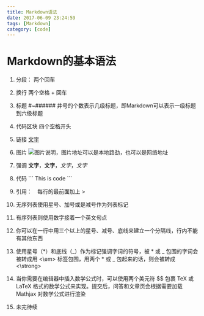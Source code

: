 ```yaml
---
title: Markdown语法
date: 2017-06-09 23:24:59
tags: [Markdown]
category: [code]
---
```

# Markdown的基本语法

1. 分段： 两个回车

2. 换行 两个空格 + 回车

3. 标题 #~###### 井号的个数表示几级标题，即Markdown可以表示一级标题到六级标题

4. 代码区块 四个空格开头

5. 链接 [文字](链接地址)

6. 图片 ![图片说明](图片地址)，图片地址可以是本地路劲，也可以是网络地址

7. 强调 **文字**，__文字__，_文字_，*文字*

8. 代码 \``` This is code \```

9. 引用：　每行的最前面加上 >

10. 无序列表使用星号、加号或是减号作为列表标记

11. 有序列表则使用数字接着一个英文句点

12. 你可以在一行中用三个以上的星号、减号、底线来建立一个分隔线，行内不能有其他东西

13. 使用星号（\*）和底线（\_）作为标记强调字词的符号，被 \* 或 \_ 包围的字词会被转成用 <\em> 标签包围，用两个 * 或 _ 包起来的话，则会被转成 \<\strong>

14. 当你需要在编辑器中插入数学公式时，可以使用两个美元符 $$ 包裹 TeX 或 LaTeX 格式的数学公式来实现。提交后，问答和文章页会根据需要加载 Mathjax 对数学公式进行渲染

15. 未完待续
